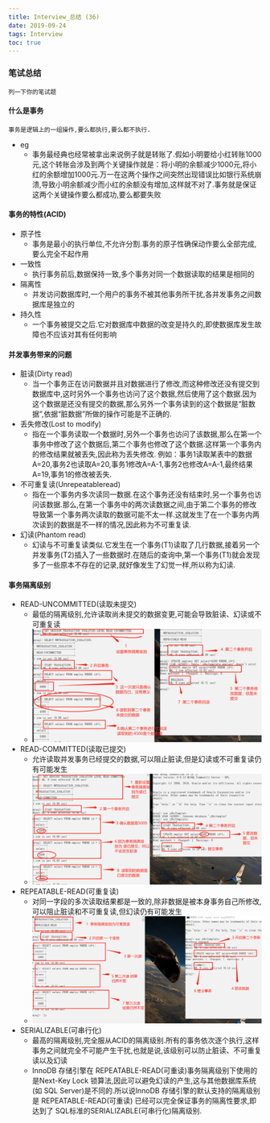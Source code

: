 ```yaml
---
title: Interview_总结 (36)
date: 2019-09-24
tags: Interview
toc: true
---
```


### 笔试总结
    列一下你的笔试题
    
<!-- more -->


#### 什么是事务
    事务是逻辑上的一组操作,要么都执行,要么都不执行.
- eg
    * 事务最经典也经常被拿出来说例子就是转账了.假如小明要给小红转账1000元,这个转账会涉及到两个关键操作就是：将小明的余额减少1000元,将小红的余额增加1000元.万一在这两个操作之间突然出现错误比如银行系统崩溃,导致小明余额减少而小红的余额没有增加,这样就不对了.事务就是保证这两个关键操作要么都成功,要么都要失败

#### 事务的特性(ACID)
- 原子性
    * 事务是最小的执行单位,不允许分割.事务的原子性确保动作要么全部完成,要么完全不起作用
- 一致性
    * 执行事务前后,数据保持一致,多个事务对同一个数据读取的结果是相同的
- 隔离性
    * 并发访问数据库时,一个用户的事务不被其他事务所干扰,各并发事务之间数据库是独立的
- 持久性
    * 一个事务被提交之后.它对数据库中数据的改变是持久的,即使数据库发生故障也不应该对其有任何影响

#### 并发事务带来的问题
- 脏读(Dirty read)
    * 当一个事务正在访问数据并且对数据进行了修改,而这种修改还没有提交到数据库中,这时另外一个事务也访问了这个数据,然后使用了这个数据.因为这个数据是还没有提交的数据,那么另外一个事务读到的这个数据是“脏数据”,依据“脏数据”所做的操作可能是不正确的.
- 丢失修改(Lost to modify)
    * 指在一个事务读取一个数据时,另外一个事务也访问了该数据,那么在第一个事务中修改了这个数据后,第二个事务也修改了这个数据.这样第一个事务内的修改结果就被丢失,因此称为丢失修改. 例如：事务1读取某表中的数据A=20,事务2也读取A=20,事务1修改A=A-1,事务2也修改A=A-1,最终结果A=19,事务1的修改被丢失.
- 不可重复读(Unrepeatableread)
    * 指在一个事务内多次读同一数据.在这个事务还没有结束时,另一个事务也访问该数据.那么,在第一个事务中的两次读数据之间,由于第二个事务的修改导致第一个事务两次读取的数据可能不太一样.这就发生了在一个事务内两次读到的数据是不一样的情况,因此称为不可重复读.
- 幻读(Phantom read)
    * 幻读与不可重复读类似.它发生在一个事务(T1)读取了几行数据,接着另一个并发事务(T2)插入了一些数据时.在随后的查询中,第一个事务(T1)就会发现多了一些原本不存在的记录,就好像发生了幻觉一样,所以称为幻读.

#### 事务隔离级别
- READ-UNCOMMITTED(读取未提交)
    * 最低的隔离级别,允许读取尚未提交的数据变更,可能会导致脏读、幻读或不可重复读
    * ![读取未提交](/img/20190924_1.png)
- READ-COMMITTED(读取已提交)
    * 允许读取并发事务已经提交的数据,可以阻止脏读,但是幻读或不可重复读仍有可能发生
    * ![读取已提交](/img/20190924_2.png)
- REPEATABLE-READ(可重复读)
    * 对同一字段的多次读取结果都是一致的,除非数据是被本身事务自己所修改,可以阻止脏读和不可重复读,但幻读仍有可能发生
    * ![可重复读](/img/20190924_3.png)
- SERIALIZABLE(可串行化)
    * 最高的隔离级别,完全服从ACID的隔离级别.所有的事务依次逐个执行,这样事务之间就完全不可能产生干扰,也就是说,该级别可以防止脏读、不可重复读以及幻读
    * InnoDB 存储引擎在 REPEATABLE-READ(可重读)事务隔离级别下使用的是Next-Key Lock 锁算法,因此可以避免幻读的产生,这与其他数据库系统(如 SQL Server)是不同的.所以说InnoDB 存储引擎的默认支持的隔离级别是 REPEATABLE-READ(可重读) 已经可以完全保证事务的隔离性要求,即达到了 SQL标准的SERIALIZABLE(可串行化)隔离级别.










